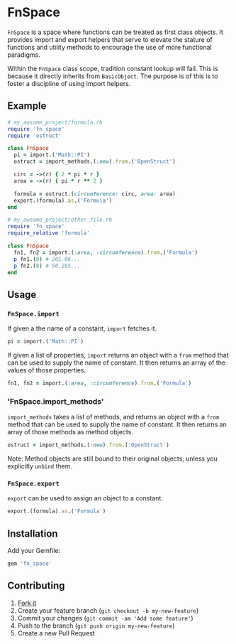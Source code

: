 # FnSpace

`FnSpace` is a space where functions can be treated as first class
objects. It provides import and export helpers that serve to elevate the stature
of functions and utility methods to encourage the use of more functional
paradigms.

Within the `FnSpace` class scope, tradition constant lookup will fail. This is
because it directly inherits from `BasicObject`. The purpose is of this is to
foster a discipline of using import helpers.

## Example

``` ruby
# my_awsome_project/formula.rb
require 'fn_space'
require 'ostruct'

class FnSpace
  pi = import.('Math::PI')
  ostruct = import_methods.(:new).from.('OpenStruct')

  circ = ->(r) { 2 * pi * r }
  area = ->(r) { pi * r ** 2 }

  formula = ostruct.(circumference: circ, area: area)
  export.(formula).as.('Formula')
end
```

``` ruby
# my_awsome_project/other_file.rb
require 'fn_space'
require_relative 'formula'

class FnSpace
  fn1, fn2 = import.(:area, :circumference).from.('Formula')
  p fn1.(8) # 201.06...
  p fn2.(8) # 50.265...
end
```

## Usage

### `FnSpace.import`

If given a the name of a constant, `import` fetches it.

``` ruby
pi = import.('Math::PI')
```

If given a list of properties, `import` returns an object with a `from` method
that can be used to supply the name of constant. It then returns an array
of the values of those properties.

``` ruby
fn1, fn2 = import.(:area, :circumference).from.('Formula')
```

### 'FnSpace.import_methods'

`import_methods` takes a list of methods, and returns an object with a `from` method
that can be used to supply the name of constant. It then returns an array
of those methods as method objects.

``` ruby
ostruct = import_methods.(:new).from.('OpenStruct')
```

Note: Method objects are still bound to their original objects, unless you
explicitly `unbind` them.

### `FnSpace.export`

`export` can be used to assign an object to a constant.

``` ruby
export.(formula).as.('Formula')
```

## Installation

Add your Gemfile:

```ruby
gem 'fn_space'
```

## Contributing

1. [Fork it]( https://github.com/mushishi78/fn_space/fork)
2. Create your feature branch (`git checkout -b my-new-feature`)
3. Commit your changes (`git commit -am 'Add some feature'`)
4. Push to the branch (`git push origin my-new-feature`)
5. Create a new Pull Request

